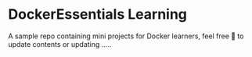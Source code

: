# DockerEssentials Learning

A sample repo containing mini projects for Docker learners, feel free 🥲 to update contents or updating .....
